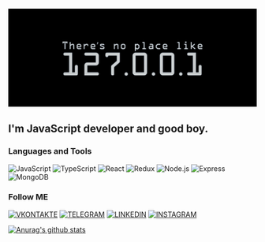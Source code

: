 ![Header](https://github.com/pavel97107/pavel97107/blob/master/assets/place2.jpeg)

## I'm JavaScript developer and good boy.


### Languages and Tools
![JavaScript](https://img.shields.io/badge/-JavaScript-131414?style=for-the-badge&logo=javascript)
![TypeScript](https://img.shields.io/badge/-TypeScript-131414?style=for-the-badge&logo=typescript)
![React](https://img.shields.io/badge/-React-131414?style=for-the-badge&logo=react)
![Redux](https://img.shields.io/badge/-Redux-131414?style=for-the-badge&logo=redux)
![Node.js](https://img.shields.io/badge/-Node.js-131414?style=for-the-badge&logo=node.js)
![Express](https://img.shields.io/badge/-Express-131414?style=for-the-badge&logo=node.js)
![MongoDB](https://img.shields.io/badge/-MongoDB-131414?style=for-the-badge&logo=mongodb)

### Follow ME

[![VKONTAKTE](https://img.shields.io/badge/-VKONTAKTE-131414?style=for-the-badge&logo=vk)](
    https://vk.com/pavel.serebryany
)
[![TELEGRAM](https://img.shields.io/badge/-TELEGRAM-131414?style=for-the-badge&logo=telegram)](
    https://t.me/iampavell
)
[![LINKEDIN](https://img.shields.io/badge/-LINKEDIN-131414?style=for-the-badge&logo=linkedin)](
    https://www.linkedin.com/in/%D0%BF%D0%B0%D0%B2%D0%B5%D0%BB-%D1%81%D0%B5%D1%80%D0%B5%D0%B1%D1%80%D1%8F%D0%BD%D1%8B%D0%B9-a911691b2/
)
[![INSTAGRAM](https://img.shields.io/badge/-INSTAGRAM-131414?style=for-the-badge&logo=instagram)](
    https://www.instagram.com/only959595/
)

[![Anurag's github stats](https://github-readme-stats.vercel.app/api?username=pavel97107&count_private=true&show_icons=true&theme=dark)](https://github.com/anuraghazra/github-readme-stats)

